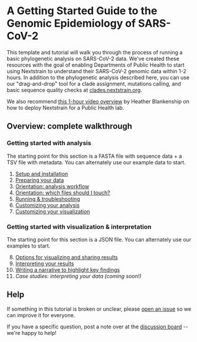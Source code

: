 # A Getting Started Guide to the Genomic Epidemiology of SARS-CoV-2
<!-- WARNING -->
<!-- Do not edit this file from within the docs.nextstrain.org repository. -->
<!-- It is fetched from another repository to be included in the docs.nextstrain.org build. -->
<!-- So, if you edit it after it is fetched into docs.nextstrain.org, your changes will be lost. -->
<!-- Instead, edit this file in its own repository and commit your changes there. -->
<!-- For more details on this (temporary) implementation, see https://github.com/nextstrain/docs.nextstrain.org#fetching-of-documents-from-other-repositories -->
<!-- This file is fetched from: https://github.com/nextstrain/ncov/blob/master/docs/index.md -->
<!-- WARNING -->
<!-- WARNING -->
<!-- WARNING -->

This template and tutorial will walk you through the process of running a basic phylogenetic analysis on SARS-CoV-2 data.
We've created these resources with the goal of enabling Departments of Public Health to start using Nextstrain to understand their SARS-CoV-2 genomic data within 1-2 hours.
In addition to the phylogenetic analysis described here, you can use our "drag-and-drop" tool for a clade assignment, mutations calling, and basic sequence quality checks at [clades.nextstrain.org](https://clades.nextstrain.org/).

We also recommend [this 1-hour video overview](https://youtu.be/m4_F2tG58Pc) by Heather Blankenship on how to deploy Nextstrain for a Public Health lab.

## Overview: complete walkthrough

### Getting started with analysis

The starting point for this section is a FASTA file with sequence data + a TSV file with metadata. You can alternately use our example data to start.

  1. [Setup and installation](setup.md)
  2. [Preparing your data](data-prep.md)
  3. [Orientation: analysis workflow](orientation-workflow.md)
  4. [Orientation: which files should I touch?](orientation-files.md)
  5. [Running & troubleshooting](running.md)
  6. [Customizing your analysis](customizing-analysis.md)
  7. [Customizing your visualization](customizing-visualization.md)

### Getting started with visualization & interpretation

The starting point for this section is a JSON file. You can alternately use our examples to start.

  8. [Options for visualizing and sharing results](sharing.md)
  9. [Interpreting your results](interpretation.md)
  10. [Writing a narrative to highlight key findings](narratives.md)
  11. _Case studies: interpreting your data (coming soon!)_

## Help

If something in this tutorial is broken or unclear, please [open an issue](https://github.com/nextstrain/ncov/issues/new/choose) so we can improve it for everyone.

If you have a specific question, post a note over at the [discussion board](https://discussion.nextstrain.org/) -- we're happy to help!
